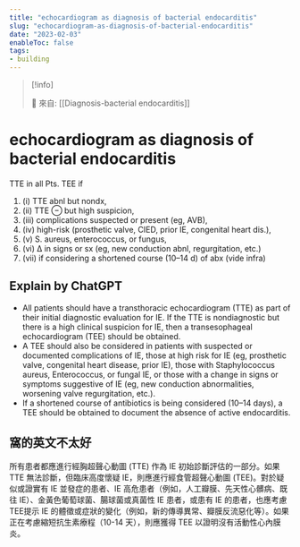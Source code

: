 ```yaml
---
title: "echocardiogram as diagnosis of bacterial endocarditis"
slug: "echocardiogram-as-diagnosis-of-bacterial-endocarditis"
date: "2023-02-03"
enableToc: false
tags:
- building
---
```


> [!info]
>
> 🌱 來自: [[Diagnosis-bacterial endocarditis]]

# echocardiogram as diagnosis of bacterial endocarditis

TTE in all Pts.
TEE if

1. (i) TTE abnl but nondx,
2. (ii) TTE ⊖ but high suspicion,
3. (iii) complications suspected or present (eg, AVB),
4. (iv) high-risk (prosthetic valve, CIED, prior IE, congenital heart dis.),
5. (v) S. aureus, enterococcus, or fungus,
6. (vi) Δ in signs or sx (eg, new conduction abnl, regurgitation, etc.)
7. (vii) if considering a shortened course (10–14 d) of abx (vide infra)


## Explain by ChatGPT

* All patients should have a transthoracic echocardiogram (TTE) as part of their initial diagnostic evaluation for IE. If the TTE is nondiagnostic but there is a high clinical suspicion for IE, then a transesophageal echocardiogram (TEE) should be obtained. 
* A TEE should also be considered in patients with suspected or documented complications of IE, those at high risk for IE (eg, prosthetic valve, congenital heart disease, prior IE), those with Staphylococcus aureus, Enterococcus, or fungal IE, or those with a change in signs or symptoms suggestive of IE (eg, new conduction abnormalities, worsening valve regurgitation, etc.). 
* If a shortened course of antibiotics is being considered (10–14 days), a TEE should be obtained to document the absence of active endocarditis.

## 窩的英文不太好

所有患者都應進行經胸超聲心動圖 (TTE) 作為 IE 初始診斷評估的一部分。如果 TTE 無法診斷，但臨床高度懷疑 IE，則應進行經食管超聲心動圖 (TEE)。對於疑似或證實有 IE 並發症的患者、IE 高危患者（例如，人工瓣膜、先天性心髒病、既往 IE）、金黃色葡萄球菌、腸球菌或真菌性 IE 患者，或患有 IE 的患者，也應考慮 TEE提示 IE 的體徵或症狀的變化（例如，新的傳導異常、瓣膜反流惡化等）。如果正在考慮縮短抗生素療程（10-14 天），則應獲得 TEE 以證明沒有活動性心內膜炎。
